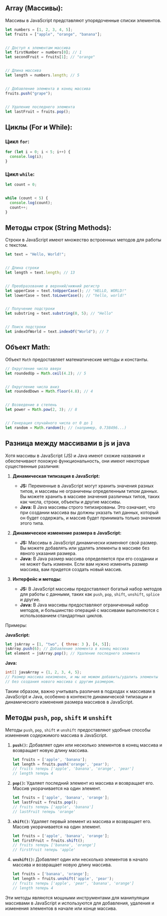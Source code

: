 ﻿## Array (Массивы):


Массивы в JavaScript представляют упорядоченные списки элементов.


```javascript
let numbers = [1, 2, 3, 4, 5];
let fruits = ["apple", "orange", "banana"];


// Доступ к элементам массива
let firstNumber = numbers[0]; // 1
let secondFruit = fruits[1]; // "orange"


// Длина массива
let length = numbers.length; // 5


// Добавление элемента в конец массива
fruits.push("grape");


// Удаление последнего элемента
let lastFruit = fruits.pop();
```


## Циклы (For и While):


### Цикл `for`:


```javascript
for (let i = 0; i < 5; i++) {
  console.log(i);
}
```


### Цикл `while`:


```javascript
let count = 0;


while (count < 5) {
  console.log(count);
  count++;
}
```


## Методы строк (String Methods):


Строки в JavaScript имеют множество встроенных методов для работы с текстом.


```javascript
let text = "Hello, World!";


// Длина строки
let length = text.length; // 13


// Преобразование в верхний/нижний регистр
let upperCase = text.toUpperCase(); // "HELLO, WORLD!"
let lowerCase = text.toLowerCase(); // "hello, world!"


// Получение подстроки
let substring = text.substring(0, 5); // "Hello"


// Поиск подстроки
let indexOfWorld = text.indexOf("World"); // 7
```


## Объект Math:


Объект `Math` предоставляет математические методы и константы.


```javascript
// Округление числа вверх
let roundedUp = Math.ceil(4.2); // 5


// Округление числа вниз
let roundedDown = Math.floor(4.8); // 4


// Возведение в степень
let power = Math.pow(2, 3); // 8


// Генерация случайного числа от 0 до 1
let random = Math.random(); // (например, 0.738496...)
```
## Разница между массивами в js и java 


Хотя массивы в JavaScript (JS) и Java имеют схожие названия и обеспечивают похожую функциональность, они имеют некоторые существенные различия:


1. **Динамическая типизация в JavaScript:**
   - **JS:** Переменные в JavaScript могут хранить значения разных типов, и массивы не ограничены определенным типом данных. Вы можете хранить в массиве значения различных типов, таких как числа, строки, объекты и другие массивы.
   - **Java:** В Java массивы строго типизированы. Это означает, что при создании массива вы должны указать тип данных, который он будет содержать, и массив будет принимать только значения этого типа.


2. **Динамическое изменение размера в JavaScript:**
   - **JS:** Массивы в JavaScript динамически изменяют свой размер. Вы можете добавлять или удалять элементы в массиве без явного указания размера.
   - **Java:** В Java размер массива определяется при его создании и не может быть изменен. Если вам нужно изменить размер массива, вам придется создать новый массив.


3. **Интерфейс и методы:**
   - **JS:** В JavaScript массивы предоставляют богатый набор методов для работы с данными, таких как `push`, `pop`, `shift`, `unshift`, `splice` и другие.
   - **Java:** В Java массивы предоставляют ограниченный набор методов, и большинство операций с массивами выполняются с использованием стандартных циклов.


Примеры:


**JavaScript:**
```javascript
let jsArray = [1, "two", { three: 3 }, [4, 5]];
jsArray.push(6); // Добавление элемента в конец массива
let element = jsArray.pop(); // Удаление последнего элемента
```


**Java:**
```java
int[] javaArray = {1, 2, 3, 4, 5};
// Размер массива неизменен, и мы не можем добавить/удалить элементы
// без создания нового массива с другим размером.
```


Таким образом, важно учитывать различия в подходах к массивам в JavaScript и Java, особенно в контексте динамической типизации и динамического изменения размера массивов в JavaScript.


## Методы `push`, `pop`, `shift` и `unshift` 


Методы `push`, `pop`, `shift` и `unshift` предоставляют удобные способы изменения содержимого массива в JavaScript.


1. **`push()`:** Добавляет один или несколько элементов в конец массива и возвращает новую длину массива.


    ```javascript
    let fruits = ['apple', 'banana'];
    let length = fruits.push('orange', 'pear');
    // fruits теперь ['apple', 'banana', 'orange', 'pear']
    // length теперь 4
    ```


2. **`pop()`:** Удаляет последний элемент из массива и возвращает его. Массив укорачивается на один элемент.


    ```javascript
    let fruits = ['apple', 'banana', 'orange'];
    let lastFruit = fruits.pop();
    // fruits теперь ['apple', 'banana']
    // lastFruit теперь 'orange'
    ```


3. **`shift()`:** Удаляет первый элемент из массива и возвращает его. Массив укорачивается на один элемент.


    ```javascript
    let fruits = ['apple', 'banana', 'orange'];
    let firstFruit = fruits.shift();
    // fruits теперь ['banana', 'orange']
    // firstFruit теперь 'apple'
    ```


4. **`unshift()`:** Добавляет один или несколько элементов в начало массива и возвращает новую длину массива.


    ```javascript
    let fruits = ['banana', 'orange'];
    let length = fruits.unshift('apple', 'pear');
    // fruits теперь ['apple', 'pear', 'banana', 'orange']
    // length теперь 4
    ```


Эти методы являются мощными инструментами для манипуляции массивами в JavaScript и используются для добавления, удаления и изменения элементов в начале или конце массива.